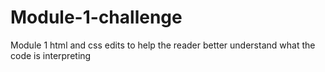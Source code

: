 # Module-1-challenge
Module 1 html and css edits to help the reader better understand what the code is interpreting
